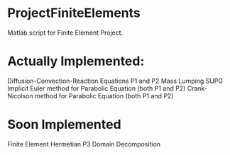 ﻿# ProjectFiniteElements
 Matlab script for Finite Element Project.
 # Actually Implemented:
Diffusion-Convection-Reaction Equations P1 and P2
Mass Lumping
SUPG
Implicit Euler method for Parabolic Equation (both P1 and P2)
Crank-Nicolson method for Parabolic Equation (both P1 and P2)
# Soon Implemented
Finite Element Hermetian P3
Domain Decomposition
